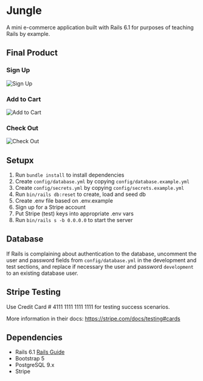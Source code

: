 # Jungle

A mini e-commerce application built with Rails 6.1 for purposes of teaching Rails by example.

## Final Product

### Sign Up
![Sign Up](https://im3.ezgif.com/tmp/ezgif-3-354dcef202.gif)

### Add to Cart
![Add to Cart](https://im3.ezgif.com/tmp/ezgif-3-c2b07ce7fc.gif)

### Check Out
![Check Out](https://im3.ezgif.com/tmp/ezgif-3-53576dcec2.gif)

## Setupx

1. Run `bundle install` to install dependencies
2. Create `config/database.yml` by copying `config/database.example.yml`
3. Create `config/secrets.yml` by copying `config/secrets.example.yml`
4. Run `bin/rails db:reset` to create, load and seed db
5. Create .env file based on .env.example
6. Sign up for a Stripe account
7. Put Stripe (test) keys into appropriate .env vars
8. Run `bin/rails s -b 0.0.0.0` to start the server

## Database

If Rails is complaining about authentication to the database, uncomment the user and password fields from `config/database.yml` in the development and test sections, and replace if necessary the user and password `development` to an existing database user.

## Stripe Testing

Use Credit Card # 4111 1111 1111 1111 for testing success scenarios.

More information in their docs: <https://stripe.com/docs/testing#cards>

## Dependencies

- Rails 6.1 [Rails Guide](http://guides.rubyonrails.org/v6.1/)
- Bootstrap 5
- PostgreSQL 9.x
- Stripe
